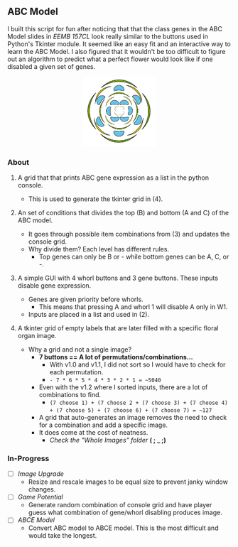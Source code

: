 ## ABC Model
I built this script for fun after noticing that that the class genes in the ABC Model 
slides in *EEMB 157CL* look really similar to the buttons used in Python's Tkinter module. It seemed like an easy fit 
and an interactive way to learn the ABC Model. I also figured that it wouldn't be too difficult to figure out an 
algorithm to predict what a perfect flower would look like if one disabled a given set of genes.

<p align="center">
	<img width="33%" src="https://raw.githubusercontent.com/koisland/ABCModel/main/Images/Whole%20Images/No%20C%20in%20W4%2C%20B%2BC%20in%20W1%2B4.png" />
</p>

### About
1. A grid that that prints ABC gene expression as a list in the python console.
	* This is used to generate the tkinter grid in (4).

2. An set of conditions that divides the top (B) and bottom (A and C) of the ABC model.
	* It goes through possible item combinations from (3) and updates the console grid.
	* Why divide them? Each level has different rules. 
  		* Top genes can only be B or - while bottom genes can be A, C, or -. 

3. A simple GUI with 4 whorl buttons and 3 gene buttons. These inputs disable gene expression.
	* Genes are given priority before whorls.
		* This means that pressing A and whorl 1 will disable A only in W1.
	* Inputs are placed in a list and used in (2).

4. A tkinter grid of empty labels that are later filled with a specific floral organ image.
	* Why a grid and not a single image?
		* **7 buttons == A lot of permutations/combinations...**
			* With v1.0 and v1.1, I did not sort so I would have to check for each permutation.
			* `- 7 * 6 * 5 * 4 * 3 * 2 * 1 = ~5040`
		* Even with the v1.2 where I sorted inputs, there are a lot of combinations to find.   
			* `(7 choose 1) + (7 choose 2 + (7 choose 3) + (7 choose 4) + (7 choose 5) + (7 choose 6) + (7 choose 7) = ~127`
		* A grid that auto-generates an image removes the need to check for a combination and
		add a specific image. 
		* It does come at the cost of neatness.
			* *Check the "Whole Images" folder* **( ; _ ;)**

### In-Progress

- [ ] *Image Upgrade*
	- Resize and rescale images to be equal size to prevent janky window changes.
- [ ] *Game Potential*
	- Generate random combination of console grid and have player guess what combination of gene/whorl disabling produces image.
- [ ] *ABCE Model*
	- Convert ABC model to ABCE model. This is the most difficult and would take the longest.
